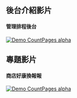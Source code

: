 
## 後台介紹影片
#### 管理排程後台


[![Demo CountPages alpha](https://raw.githubusercontent.com/sres320/-/master/未命名1.png)](https://drive.google.com/file/d/1GWN2mUFZvxrzUlolPP4sbXAbrhVecfgg/view?usp=sharing)







## 專題影片
#### 商店好康換報報


[![Demo CountPages alpha](https://raw.githubusercontent.com/sres320/-/master/%E6%9C%AA%E5%91%BD%E5%90%8D.png)](https://drive.google.com/file/d/0B7XQfriitbLqamVMN0RGbVlWeFE/view?usp=sharing)


